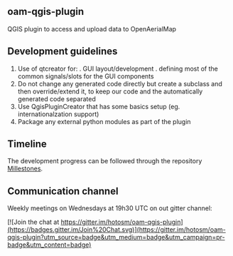 ## oam-qgis-plugin

QGIS plugin to access and upload data to OpenAerialMap

## Development guidelines

1. Use of qtcreator for:
 . GUI layout/development
 . defining most of the common signals/slots for the GUI components
2. Do not change any generated code directly but create a subclass and then
override/extend it, to keep our code and the automatically generated code
separated
3. Use QgisPluginCreator that has some basics setup (eg. internationalzation support)
4. Package any external python modules as part of the plugin

## Timeline

The development progress can be followed through the repository [Millestones](https://github.com/hotosm/oam-qgis-plugin/milestones).

## Communication channel

Weekly meetings on Wednesdays at 19h30 UTC on out gitter channel:

[![Join the chat at https://gitter.im/hotosm/oam-qgis-plugin](https://badges.gitter.im/Join%20Chat.svg)](https://gitter.im/hotosm/oam-qgis-plugin?utm_source=badge&utm_medium=badge&utm_campaign=pr-badge&utm_content=badge)
